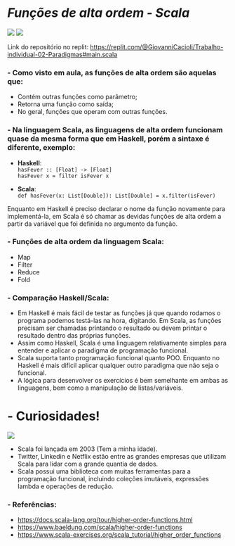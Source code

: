 # *Funções de alta ordem - Scala*

![](https://upload.wikimedia.org/wikipedia/commons/thumb/3/39/Scala-full-color.svg/1200px-Scala-full-color.svg.png)
![](https://miro.medium.com/max/730/1*QFgSZTYpRbyxfti-ouAbtA.png)

Link do repositório no replit: https://replit.com/@GiovanniCacioli/Trabalho-individual-02-Paradigmas#main.scala

### - Como visto em aula, as **funções de alta ordem** são aquelas que:

  - Contém outras funções como parâmetro;
  - Retorna uma função como saída;
  - No geral, funções que operam com outras funções.

### - Na linguagem Scala, as linguagens de alta ordem funcionam quase da mesma forma que em Haskell, porém a **sintaxe** é diferente, exemplo: 

  - **Haskell**:
<br />`hasFever :: [Float] -> [Float]`
<br />`hasFever x = filter isFever x`
             
  - **Scala**: 
<br />`def hasFever(x: List[Double]): List[Double] = x.filter(isFever)`

Enquanto em Haskell é preciso declarar o nome da função novamente para implementá-la, em Scala é só chamar as devidas funções de alta ordem a partir da variável que foi definida no argumento da função.

### - Funções de alta ordem da linguagem Scala:

  - Map
  - Filter
  - Reduce
  - Fold

### - Comparação Haskell/Scala:

  - Em Haskell é mais fácil de testar as funções já que quando rodamos o programa podemos testá-las na hora, digitando. Em Scala, as funções precisam ser  chamadas printando o resultado ou devem printar o resultado dentro das próprias funções.
  - Assim como Haskell, Scala é uma linguagem relativamente simples para entender e aplicar o paradigma de programação funcional.
  - Scala suporta tanto programação funcional quanto POO. Enquanto no Haskell é mais difícil aplicar qualquer outro paradigma que não seja o funcional.
  - A lógica para desenvolver os exercícios é bem semelhante em ambas as linguagens, bem como a manipulação de listas/variáveis. 

# - Curiosidades!

![](https://media.tenor.com/KW2w_CzRAQUAAAAC/curiosity-push-button.gif)

  - Scala foi lançada em 2003 (Tem a minha idade).
  - Twitter, Linkedin e Netflix estão entre as grandes empresas que utilizam Scala para lidar com a grande quantia de dados.
  - Scala possui uma biblioteca com muitas ferramentas para a programação funcional, incluindo coleções imutáveis, expressões lambda e operações de redução.

### - Referências:

  - https://docs.scala-lang.org/tour/higher-order-functions.html
  - https://www.baeldung.com/scala/higher-order-functions
  - https://www.scala-exercises.org/scala_tutorial/higher_order_functions
